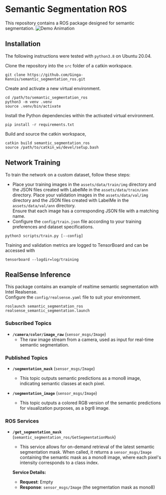 # Semantic Segmentation ROS
This repository contains a ROS package designed for semantic segmentation.
![Demo Animation](assets/readme/example.gif)

## Installation
The following instructions were tested with `python3.8` on Ubuntu 20.04.

Clone the repository into the `src` folder of a catkin workspace.

```
git clone https://github.com/Ginga-Kennis/semantic_segmentation_ros.git
```

Create and activate a new virtual environment.

```
cd /path/to/semantic_segmentation_ros
python3 -m venv .venv
source .venv/bin/activate
```

Install the Python dependencies within the activated virtual environment.

```
pip install -r requirements.txt
```

Build and source the catkin workspace,

```
catkin build semantic_segmentation_ros
source /path/to/catkin_ws/devel/setup.bash
```

## Network Training
To train the network on a custom dataset, follow these steps:
* Place your training images in the `assets/data/train/img`  directory and the JSON files created with LabelMe in the `assets/data/train/ann` directory. 
Place your validation images in the `assets/data/val/img`  directory and the JSON files created with LabelMe in the `assets/data/val/ann` directory.   
Ensure that each image has a corresponding JSON file with a matching name.
* Configure the `config/train.json` file according to your training preferences and dataset specifications.  
```
python3 scripts/train.py [--config]
```

Training and validation metrics are logged to TensorBoard and can be accessed with

```
tensorboard --logdir=log/training
```

## RealSense Inference
This package contains an example of realtime semantic segmentation with Intel Realsense.  
Configure the `config/realsense.yaml` file to suit your environment.
```
roslaunch semantic_segmentation_ros realsense_semantic_segmentation.launch
```

### Subscribed Topics
- **`/camera/color/image_raw`** (`sensor_msgs/Image`)
  - The raw image stream from a camera, used as input for real-time semantic segmentation.

### Published Topics
- **`/segmentation_mask`** (`sensor_msgs/Image`)
  - This topic outputs semantic predictions as a mono8 image, indicating semantic classes at each pixel.

- **`/segmentation_image`** (`sensor_msgs/Image`)
  - This topic outputs a colored RGB version of the semantic predictions for visualization purposes, as a bgr8 image.

### ROS Services

- **`/get_segmentation_mask`** (`semantic_segmentation_ros/GetSegmentationMask`)
  - This service allows for on-demand retrieval of the latest semantic segmentation mask. When called, it returns a `sensor_msgs/Image` containing the semantic mask as a mono8 image, where each pixel's intensity corresponds to a class index.

  **Service Details:**
  - **Request**: Empty  
  - **Response**: `sensor_msgs/Image` (the segmentation mask as mono8)



